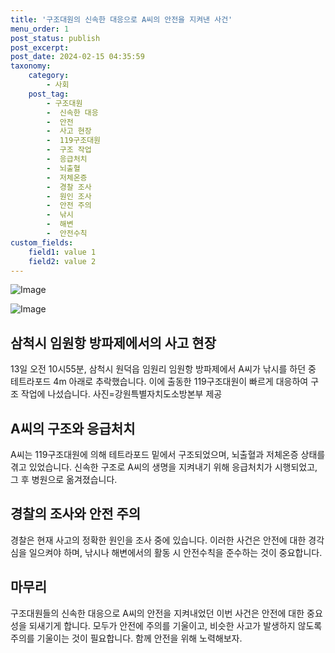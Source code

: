 ```yaml
---
title: '구조대원의 신속한 대응으로 A씨의 안전을 지켜낸 사건'
menu_order: 1
post_status: publish
post_excerpt: 
post_date: 2024-02-15 04:35:59
taxonomy:
    category:
        - 사회
    post_tag:
        - 구조대원
        -  신속한 대응
        -  안전
        -  사고 현장
        -  119구조대원
        -  구조 작업
        -  응급처치
        -  뇌출혈
        -  저체온증
        -  경찰 조사
        -  원인 조사
        -  안전 주의
        -  낚시
        -  해변
        -  안전수칙
custom_fields:
    field1: value 1
    field2: value 2
---
```


![Image](https://imgnews.pstatic.net/image/087/2024/02/13/0001025766_001_20240213183008857.jpg?type=w647)

![Image](https://imgnews.pstatic.net/image/087/2024/02/13/0001025766_002_20240213183008912.jpg?type=w647)

## 삼척시 임원항 방파제에서의 사고 현장
13일 오전 10시55분, 삼척시 원덕읍 임원리 임원항 방파제에서 A씨가 낚시를 하던 중 테트라포드 4m 아래로 추락했습니다. 이에 출동한 119구조대원이 빠르게 대응하여 구조 작업에 나섰습니다. 사진=강원특별자치도소방본부 제공
## A씨의 구조와 응급처치
A씨는 119구조대원에 의해 테트라포드 밑에서 구조되었으며, 뇌출혈과 저체온증 상태를 겪고 있었습니다. 신속한 구조로 A씨의 생명을 지켜내기 위해 응급처치가 시행되었고, 그 후 병원으로 옮겨졌습니다.
## 경찰의 조사와 안전 주의
경찰은 현재 사고의 정확한 원인을 조사 중에 있습니다. 이러한 사건은 안전에 대한 경각심을 일으켜야 하며, 낚시나 해변에서의 활동 시 안전수칙을 준수하는 것이 중요합니다.
## 마무리
구조대원들의 신속한 대응으로 A씨의 안전을 지켜내었던 이번 사건은 안전에 대한 중요성을 되새기게 합니다. 모두가 안전에 주의를 기울이고, 비슷한 사고가 발생하지 않도록 주의를 기울이는 것이 필요합니다. 함께 안전을 위해 노력해보자.
